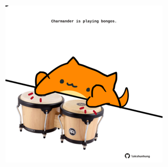 <!-- built at 20/01/2021, 13:40:03 UTC -->
<p align="center">
  <img width="500" height="500" src="./ReadmeImage.svg">
</p>
